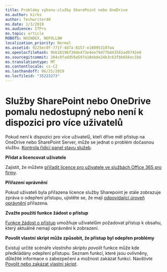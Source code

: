 ```yaml
---
title: Problémy výkonu-služby SharePoint nebo OneDrive
ms.author: kirks
author: Techwriter40
ms.date: 1/3/2019
ms.audience: ITPro
ms.topic: article
ROBOTS: NOINDEX, NOFOLLOW
localization_priority: Normal
ms.assetid: 9225ec0f-771f-4d7a-8157-e188953107aa
ms.openlocfilehash: 9bb18196f38de473e4ee79d77bd43561ad9742e0
ms.sourcegitcommit: 204c8fadd59a597a18ebde24b3c63fbb656ec1b6
ms.translationtype: MT
ms.contentlocale: cs-CZ
ms.lasthandoff: 06/25/2019
ms.locfileid: "35223273"
---
```

# <a name="sharepoint-or-onedrive-slow-inaccessible-or-unavailable-for-multiple-users"></a>Služby SharePoint nebo OneDrive pomalu nedostupný nebo není k dispozici pro více uživatelů

Pokud není k dispozici pro více uživatelů, kteří dříve měl přístup na OneDrive nebo SharePoint Server, může se jednat o problém dočasnou službu. [Kontrola řídicí panel stavu služeb](https://portal.office.com/adminportal/home#/servicehealth).

**Přidat a licencovat uživatele**

Zajistit, že můžete [přiřadit licence pro uživatele ve službách Office 365 pro firmy](https://docs.microsoft.com/office365/admin/subscriptions-and-billing/assign-licenses-to-users?view=o365-worldwide&amp;tabs=One).


**Přiřazení oprávnění**

Pokud uživateli byla přiřazena licence služby Sharepoint je stále zobrazuje zpráva o odepření přístupu, ujistěte se, že mají [odpovídající úroveň oprávnění](https://docs.microsoft.com/sharepoint/understanding-permission-levels) přiřazena.

**Zvažte použití funkce žádost o přístup**

[Funkce žádost o přístup](https://support.office.com/article/Set-up-and-manage-access-requests-94B26E0B-2822-49D4-929A-8455698654B3) umožňuje uživatelům požadovat přístup k obsahu, který aktuálně nemají oprávnění k zobrazení.

**Povolit vlastní skript může způsobit, že přístup byl odepřen problémy**

Existují určité scénáře *vlastního skriptu povolit* funkce může kde předkládány odepření přístupu. Seznam funkcí, které jsou ovlivněny, důležité informace o zabezpečení a možnost zakázat funkci. Navštivte [Povolit nebo zakázat vlastní skript](https://docs.microsoft.com/sharepoint/allow-or-prevent-custom-script).

